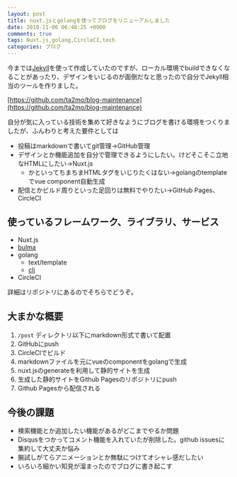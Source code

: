 ```yaml
---
layout: post
title: nuxt.jsとgolangを使ってブログをリニューアルしました
date: 2018-11-06 06:48:25 +0900
comments: true
tags: Nuxt.js,golang,CircleCI,tech
categories: ブログ
---
```


<!-- write here ↓ -->
今までは[Jekyll](https://jekyllrb-ja.github.io/)を使って作成していたのですが、ローカル環境でbuildできなくなることがあったり、デザインをいじるのが面倒だなと思ったので自分でJekyll相当のツールを作りました。

[https://github.com/ta2mo/blog-maintenance](https://github.com/ta2mo/blog-maintenance)

自分が気に入っている技術を集めて好きなようにブログを書ける環境をつくりましたが、ふんわりと考えた要件としては
- 投稿はmarkdownで書いてgit管理→GitHub管理
- デザインとか機能追加を自分で管理できるようにしたい。けどそこそこ立地なHTMLにしたい→Nuxt.js
    - かといってちまちまHTMLタグをいじりたくはない→golangのtemplateでvue component自動生成
- 配信とかビルド周りといった足回りは無料でやりたい→GitHub Pages、CircleCI

## 使っているフレームワーク、ライブラリ、サービス

- Nuxt.js
- [bulma](https://bulma.io/)
- golang
    - text/template
    - [cli](https://github.com/urfave/cli)
- CircleCI

詳細はリポジトリにあるのでそちらでどうぞ。

## 大まかな概要

1. `/post` ディレクトリ以下にmarkdown形式で書いて配置
1. GitHubにpush
1. CircleCIでビルド
  1. markdownファイルを元にvueのcomponentをgolangで生成
  1. nuxt.jsのgenerateを利用して静的サイトを生成
  1. 生成した静的サイトをGithub Pagesのリポジトリにpush
1. Github Pagesから配信される

## 今後の課題

- 検索機能とか追加したい機能があるがどこまでやるか問題
- Disqusをつかってコメント機能を入れていたが削除した。github issuesに集約して大丈夫か悩み
- 腕試しがてらアニメーションとか無駄につけてオシャレ感だしたい
- いろいろ細かい知見が溜まったのでブログに書き起こす

<!-- write here ↑ -->
